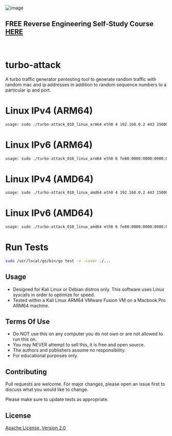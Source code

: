 ![image](https://github.com/mytechnotalent/traffic-generator/blob/main/turbo-attack.png?raw=true)

## FREE Reverse Engineering Self-Study Course [HERE](https://github.com/mytechnotalent/Reverse-Engineering-Tutorial)

<br>

# turbo-attack
A turbo traffic generator pentesting tool to generate random traffic with random mac and ip addresses in addition to random sequence numbers to a particular ip and port.

# Linux IPv4 (ARM64)
```bash
usage: sudo ./turbo-attack_010_linux_arm64 eth0 4 192.168.0.2 443 150000
```

# Linux IPv6 (ARM64)
```bash
usage: sudo ./turbo-attack_010_linux_arm64 eth0 6 fe80:0000:0000:0000:0000:0000:0000:0002 443 150000
```

# Linux IPv4 (AMD64)
```bash
usage: sudo ./turbo-attack_010_linux_amd64 eth0 4 192.168.0.2 443 150000
```

# Linux IPv6 (AMD64)
```bash
usage: sudo ./turbo-attack_010_linux_amd64 eth0 6 fe80:0000:0000:0000:0000:0000:0000:0002 443 150000
```

# Run Tests
```bash
sudo /usr/local/go/bin/go test -v -cover ./...
```

## Usage
* Designed for Kali Linux or Debian distros only.  This software uses Linux syscalls in order to optimize for speed.
* Tested within a Kali Linux ARM64 VMware Fusion VM on a Macbook Pro ARM64 machine.

## Terms Of Use
* Do NOT use this on any computer you do not own or are not allowed to run this on.<br>
* You may NEVER attempt to sell this, it is free and open source.<br>
* The authors and publishers assume no responsibility.<br>
* For educational purposes only.

## Contributing
Pull requests are welcome. For major changes, please open an issue first to discuss what you would like to change.

Please make sure to update tests as appropriate.

## License
[Apache License, Version 2.0](https://www.apache.org/licenses/LICENSE-2.0)
